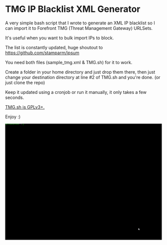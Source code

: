 # TMG IP Blacklist XML Generator
A very simple bash script that I wrote to generate an XML IP blacklist so I can import it to Forefront TMG (Threat Management Gateway) URLSets. 

It's useful when you want to bulk import IPs to block. 

The list is constantly updated, huge shoutout to https://github.com/stamparm/ipsum

You need both files (sample_tmg.xml & TMG.sh) for it to work.

Create a folder in your home directory and just drop them there, then just change your destination directory at line #2 of TMG.sh and you're done. (or just clone the repo)

Keep it updated using a cronjob or run it manually, it only takes a few seconds.

<p><a href="https://github.com/spithash/TMG-Blacklist-Generator/blob/master/LICENSE">TMG.sh is GPLv3+.</a></p>

Enjoy :)


![TMG.sh execution in linux terminal](https://github.com/spithash/trunk/blob/master/TMG.gif?raw=true)
